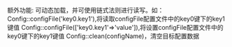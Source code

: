 额外功能:
可动态加载，并可使用链式法则进行读写。如：
Config::configFile('key0.key1'),将读取configFile配置文件中的key0键下的key1键值
Config::configFile(['key0.key1'=>'value']),将设置configFile配置文件中的key0键下的key1键值
Config::clean(configName)，清空目标配置数据
